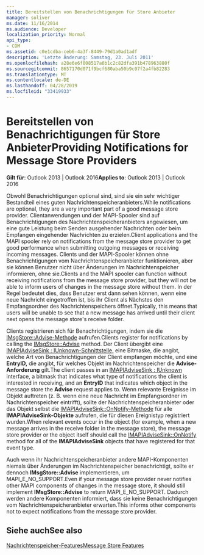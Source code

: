 ```yaml
---
title: Bereitstellen von Benachrichtigungen für Store Anbieter
manager: soliver
ms.date: 11/16/2014
ms.audience: Developer
localization_priority: Normal
api_type:
- COM
ms.assetid: c0e1cdba-ceb6-4a3f-8449-79d1a0ad1adf
description: 'Letzte Änderung: Samstag, 23. Juli 2011'
ms.openlocfilehash: a28e6e6f008517a6b1c2c82dfa391b478963880f
ms.sourcegitcommit: 8657170d071f9bcf680aba50b9c07f2a4fb82283
ms.translationtype: MT
ms.contentlocale: de-DE
ms.lasthandoff: 04/28/2019
ms.locfileid: "33419933"
---
```

# <a name="providing-notifications-for-message-store-providers"></a><span data-ttu-id="c745b-103">Bereitstellen von Benachrichtigungen für Store Anbieter</span><span class="sxs-lookup"><span data-stu-id="c745b-103">Providing Notifications for Message Store Providers</span></span>

  
  
<span data-ttu-id="c745b-104">**Gilt für**: Outlook 2013 | Outlook 2016</span><span class="sxs-lookup"><span data-stu-id="c745b-104">**Applies to**: Outlook 2013 | Outlook 2016</span></span> 
  
<span data-ttu-id="c745b-105">Obwohl Benachrichtigungen optional sind, sind sie ein sehr wichtiger Bestandteil eines guten Nachrichtenspeicheranbieters.</span><span class="sxs-lookup"><span data-stu-id="c745b-105">While notifications are optional, they are a very important part of a good message store provider.</span></span> <span data-ttu-id="c745b-106">Clientanwendungen und der MAPI-Spooler sind auf Benachrichtigungen des Nachrichtenspeicheranbieters angewiesen, um eine gute Leistung beim Senden ausgehender Nachrichten oder beim Empfangen eingehender Nachrichten zu erzielen.</span><span class="sxs-lookup"><span data-stu-id="c745b-106">Client applications and the MAPI spooler rely on notifications from the message store provider to get good performance when submitting outgoing messages or receiving incoming messages.</span></span> <span data-ttu-id="c745b-107">Clients und der MAPI-Spooler können ohne Benachrichtigungen vom Nachrichtenspeicheranbieter funktionieren, aber sie können Benutzer nicht über Änderungen im Nachrichtenspeicher informieren, ohne sie.</span><span class="sxs-lookup"><span data-stu-id="c745b-107">Clients and the MAPI spooler can function without receiving notifications from the message store provider, but they will not be able to inform users of changes in the message store without them.</span></span> <span data-ttu-id="c745b-108">In der Regel bedeutet dies, dass Benutzer erst dann sehen können, wenn eine neue Nachricht eingetroffen ist, bis ihr Client als Nächstes den Empfangsordner des Nachrichtenspeichers öffnet.</span><span class="sxs-lookup"><span data-stu-id="c745b-108">Typically, this means that users will be unable to see that a new message has arrived until their client next opens the message store's receive folder.</span></span>
  
<span data-ttu-id="c745b-109">Clients registrieren sich für Benachrichtigungen, indem sie die [IMsgStore::Advise-Methode](imsgstore-advise.md) aufrufen.</span><span class="sxs-lookup"><span data-stu-id="c745b-109">Clients register for notifications by calling the [IMsgStore::Advise](imsgstore-advise.md) method.</span></span> <span data-ttu-id="c745b-110">Der Client übergibt eine [IMAPIAdviseSink : IUnknown-Schnittstelle,](imapiadvisesinkiunknown.md) eine Bitmaske, die angibt, welche Art von Benachrichtigungen der Client empfangen möchte, und eine **EntryID,** die angibt, für welches Objekt im Nachrichtenspeicher die **Advise-Anforderung** gilt.</span><span class="sxs-lookup"><span data-stu-id="c745b-110">The client passes in an [IMAPIAdviseSink : IUnknown](imapiadvisesinkiunknown.md) interface, a bitmask that indicates what type of notifications the client is interested in receiving, and an **EntryID** that indicates which object in the message store the **Advise** request applies to.</span></span> <span data-ttu-id="c745b-111">Wenn relevante Ereignisse im Objekt auftreten (z. B. wenn eine neue Nachricht im Empfangsordner im Nachrichtenspeicher eintrifft), sollte der Nachrichtenspeicheranbieter oder das Objekt selbst die [IMAPIAdviseSink::OnNotify-Methode](imapiadvisesink-onnotify.md) für alle **IMAPIAdviseSink-Objekte** aufrufen, die für diesen Ereignistyp registriert wurden.</span><span class="sxs-lookup"><span data-stu-id="c745b-111">When relevant events occur in the object (for example, when a new message arrives in the receive folder in the message store), the message store provider or the object itself should call the [IMAPIAdviseSink::OnNotify](imapiadvisesink-onnotify.md) method for all of the **IMAPIAdviseSink** objects that have registered for that event type.</span></span> 
  
<span data-ttu-id="c745b-112">Auch wenn ihr Nachrichtenspeicheranbieter andere MAPI-Komponenten niemals über Änderungen im Nachrichtenspeicher benachrichtigt, sollte er dennoch **IMsgStore::Advise** implementieren, um MAPI_E_NO_SUPPORT.</span><span class="sxs-lookup"><span data-stu-id="c745b-112">Even if your message store provider never notifies other MAPI components of changes in the message store, it should still implement **IMsgStore::Advise** to return MAPI_E_NO_SUPPORT.</span></span> <span data-ttu-id="c745b-113">Dadurch werden andere Komponenten informiert, dass sie keine Benachrichtigungen vom Nachrichtenspeicheranbieter erwarten.</span><span class="sxs-lookup"><span data-stu-id="c745b-113">This informs other components not to expect notifications from the message store provider.</span></span> 
  
## <a name="see-also"></a><span data-ttu-id="c745b-114">Siehe auch</span><span class="sxs-lookup"><span data-stu-id="c745b-114">See also</span></span>



[<span data-ttu-id="c745b-115">Nachrichtenspeicher-Features</span><span class="sxs-lookup"><span data-stu-id="c745b-115">Message Store Features</span></span>](message-store-features.md)

